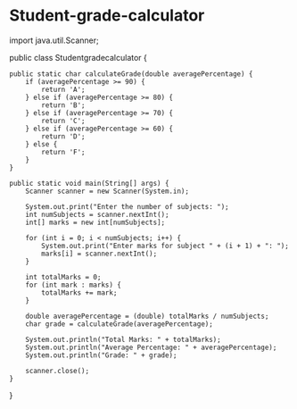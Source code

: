 # Student-grade-calculator
import java.util.Scanner;

public class Studentgradecalculator {

    public static char calculateGrade(double averagePercentage) {
        if (averagePercentage >= 90) {
            return 'A';
        } else if (averagePercentage >= 80) {
            return 'B';
        } else if (averagePercentage >= 70) {
            return 'C';
        } else if (averagePercentage >= 60) {
            return 'D';
        } else {
            return 'F';
        }
    }

    public static void main(String[] args) {
        Scanner scanner = new Scanner(System.in);

        System.out.print("Enter the number of subjects: ");
        int numSubjects = scanner.nextInt();
        int[] marks = new int[numSubjects];

        for (int i = 0; i < numSubjects; i++) {
            System.out.print("Enter marks for subject " + (i + 1) + ": ");
            marks[i] = scanner.nextInt();
        }

        int totalMarks = 0;
        for (int mark : marks) {
            totalMarks += mark;
        }

        double averagePercentage = (double) totalMarks / numSubjects;
        char grade = calculateGrade(averagePercentage);

        System.out.println("Total Marks: " + totalMarks);
        System.out.println("Average Percentage: " + averagePercentage);
        System.out.println("Grade: " + grade);

        scanner.close();
    }
}
